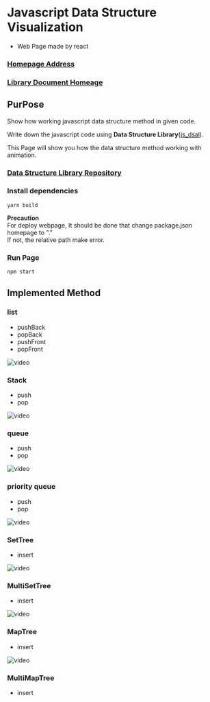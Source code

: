 # **Javascript Data Structure Visualization**
- Web Page made by react

### **[Homepage Address](https://hongjisung.github.io/JS_DataStructure_Visualization/)**

### **[Library Document Homeage](https://hongjisung.github.io/DataStructure/)**

## **PurPose**
Show how working javascript data structure method in given code.  

Write down the javascript code using **Data Structure Library**([js_dsal](https://github.com/hongjisung/DataStructure)).  

This Page will show you how the data structure method working with animation.

### **[Data Structure Library Repository](https://github.com/hongjisung/DataStructure)**

### **Install dependencies**
```
yarn build
```
**Precaution**  
For deploy webpage, It should be done that change package.json homepage to "."  
If not, the relative path make error.

### **Run Page**
```
npm start
```

## **Implemented Method**
### **list**
- pushBack
- popBack
- pushFront
- popFront  

![video](./example/list.gif)

### **Stack**
- push
- pop  

![video](./example/stack.gif)

### **queue**
- push
- pop  

![video](./example/queue.gif)

### **priority queue**
- push
- pop

![video](./example/priorityqueue.gif)

### **SetTree**
- insert

![video](./example/settree.gif)

### **MultiSetTree**
- insert

![video](./example/multisettree.gif)

### **MapTree**
- insert

![video](./example/maptree.gif)

### **MultiMapTree**
- insert
